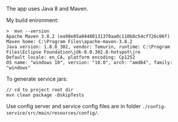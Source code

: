 The app uses Java 8 and Maven. 


My build enironment: 
```
>  mvn --version
Apache Maven 3.8.2 (ea98e05a04480131370aa0c110b8c54cf726c06f)
Maven home: C:\Program Files\apache-maven-3.8.2
Java version: 1.8.0_302, vendor: Temurin, runtime: C:\Program Files\Eclipse Foundation\jdk-8.0.302.8-hotspot\jre
Default locale: en_CA, platform encoding: Cp1252
OS name: "windows 10", version: "10.0", arch: "amd64", family: "windows"
```

To generate service jars: 
```
// cd to project root dir 
mvn clean package -DskipTests
```

Use config server and service config files are in folder `./config-service/src/main/resources/config/`. 